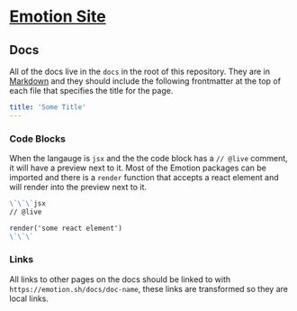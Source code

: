 # [Emotion Site](https://emotion.sh)

## Docs

All of the docs live in the `docs` in the root of this repository. They are in [Markdown](https://daringfireball.net/projects/markdown/basics) and they should include the following frontmatter at the top of each file that specifies the title for the page.

```yaml
title: 'Some Title'
---
```

### Code Blocks

When the langauge is `jsx` and the the code block has a `// @live` comment, it will have a preview next to it. Most of the Emotion packages can be imported and there is a `render` function that accepts a react element and will render into the preview next to it.

```md
\`\`\`jsx
// @live

render('some react element')
\`\`\`
```

### Links

All links to other pages on the docs should be linked to with `https://emotion.sh/docs/doc-name`, these links are transformed so they are local links.

```

```

```

```

```

```
